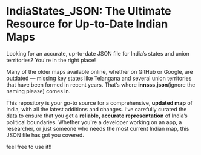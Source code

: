 
# IndiaStates_JSON: The Ultimate Resource for Up-to-Date Indian Maps

Looking for an accurate, up-to-date JSON file for India’s states and union territories? You're in the right place! 

Many of the older maps available online, whether on GitHub or Google, are outdated — missing key states like Telangana and several union territories that have been formed in recent years. That’s where **innsss.json**(ignore the naming please) comes in.

This repository is your go-to source for a comprehensive, **updated map** of India, with all the latest additions and changes. I’ve carefully curated the data to ensure that you get a **reliable, accurate representation** of India’s political boundaries. Whether you're a developer working on an app, a researcher, or just someone who needs the most current Indian map, this JSON file has got you covered.

feel free to use it!!
